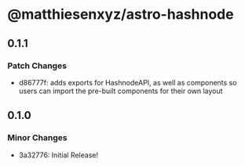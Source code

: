 # @matthiesenxyz/astro-hashnode

## 0.1.1

### Patch Changes

- d86777f: adds exports for HashnodeAPI, as well as components so users can import the pre-built components for their own layout

## 0.1.0

### Minor Changes

- 3a32776: Initial Release!
